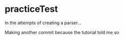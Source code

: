 # practiceTest
In the attempts of creating a parser...

Making another commit because the tutorial told me so
